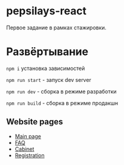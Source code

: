 # pepsilays-react
Первое задание в рамках стажировки.
# Развёртывание

`npm i` установка зависимостей

`npm run start` - запуск dev server

`npm run dev` - сборка в режиме разработки

`npm run build` - сборка в режиме продакшн

## Website pages
+ [Main page](https://ftigran.github.io/pepsilays-react/#/)
+ [FAQ](https://ftigran.github.io/pepsilays-react/#/faq)
+ [Cabinet](https://ftigran.github.io/pepsilays-react/#/cabinet)
+ [Registration](https://ftigran.github.io/pepsilays-react/#/reg)
